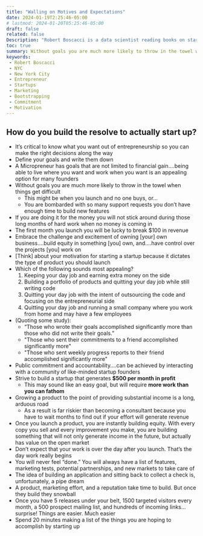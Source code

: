 ```yaml
---
title: "Walling on Motives and Expectations"
date: 2024-01-19T2:25:46-05:00
# lastmod: 2024-01-20T05:25:46-05:00
draft: false
related: false
Description: "Robert Boscacci is a data scientist reading books on startups and micro-saas" # Keep to 150-160 chars
toc: true
summary: Without goals you are much more likely to throw in the towel when things get difficult
keywords:
 - Robert Boscacci
 - NYC
 - New York City
 - Entrepreneur
 - Startups
 - Marketing
 - Bootstrapping
 - Commitment
 - Motivation
---
```


## How do you build the resolve to actually start up?

* It’s critical to know what you want out of entrepreneurship so you can make the right decisions along the way
* Define your goals and write them down
* A Micropreneur has goals that are not limited to financial gain....being able to live where you want and work when you want is an appealing option for many founders
* Without goals you are much more likely to throw in the towel when things get difficult
  * This might be when you launch and no one buys, or...
  * You are bombarded with so many support requests you don’t have enough time to build new features
* If you are doing it for the money you will not stick around during those long months of hard work when no money is coming in
* The first month you launch you will be lucky to break $100 in revenue
* Embrace the challenge and excitement of owning \[your\] own business....build equity in something \[you\] own, and....have control over the projects \[you\] work on
* \[Think\] about your motivation for starting a startup because it dictates the type of product you should launch
* Which of the following sounds most appealing?
    1. Keeping your day job and earning extra money on the side
    2. Building a portfolio of products and quitting your day job while still writing code
    3. Quitting your day job with the intent of outsourcing the code and focusing on the entrepreneurial side
    4. Quitting your day job and running a small company where you work from home and may have a few employees
* (Quoting some study):
  * “Those who wrote their goals accomplished significantly more than those who did not write their goals.”
  * "Those who sent their commitments to a friend accomplished significantly more"
  * "Those who sent weekly progress reports to their friend accomplished significantly more"
* Public commitment and accountability....can be achieved by interacting with a community of like-minded startup founders
* Strive to build a startup that generates __$500 per month in profit__
  * This may sound like an easy goal, but will require __more work than you can fathom__
* Growing a product to the point of providing substantial income is a long, arduous road
  * As a result is far riskier than becoming a consultant because you have to wait months to find out if your effort will generate revenue
* Once you launch a product, you are instantly building equity. With every copy you sell and every improvement you make, you are building something that will not only generate income in the future, but actually has value on the open market
* Don’t expect that your work is over the day after you launch. That’s the day work really begins
* You will never feel “done.” You will always have a list of features, marketing tests, potential partnerships, and new markets to take care of
* The idea of building an application and sitting back to collect a check is, unfortunately, a pipe dream
* A product, marketing effort, and a reputation take time to build. But once they build they snowball
* Once you have 5 releases under your belt, 1500 targeted visitors every month, a 500 prospect mailing list, and hundreds of incoming links… surprise! Things are easier. Much easier
* Spend 20 minutes making a list of the things you are hoping to accomplish by starting up
